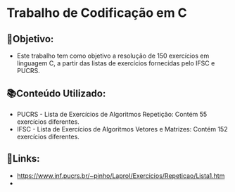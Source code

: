 # Trabalho de Codificação em C

📌Objetivo:
-
- Este trabalho tem como objetivo a resolução de 150 exercícios em linguagem C, a partir das listas de exercícios fornecidas pelo IFSC e PUCRS.

📚Conteúdo Utilizado:
- 
- PUCRS - Lista de Exercícios de Algoritmos Repetição: Contém 55 exercícios diferentes.
- IFSC - Lista de Exercícios de Algoritmos Vetores e Matrizes: Contém 152 exercícios diferentes.

🔗Links:
-
- https://www.inf.pucrs.br/~pinho/LaproI/Exercicios/Repeticao/Lista1.htm
- 

